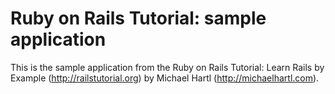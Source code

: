 # Ruby on Rails Tutorial: sample application

This is the sample application from the Ruby on Rails Tutorial: Learn Rails by Example (http://railstutorial.org) by Michael Hartl (http://michaelhartl.com).
